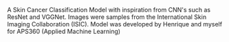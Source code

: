 A Skin Cancer Classification Model with inspiration from CNN's such as ResNet and VGGNet. Images were samples from the International Skin Imaging Collaboration (ISIC). Model was developed by Henrique and myself for APS360 (Applied Machine Learning)
